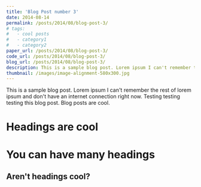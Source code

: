 ```yaml
---
title: 'Blog Post number 3'
date: 2014-08-14
permalink: /posts/2014/08/blog-post-3/
# tags:
#   - cool posts
#   - category1
#   - category2
paper_url: /posts/2014/08/blog-post-3/
code_url: /posts/2014/08/blog-post-3/
blog_url: /posts/2014/08/blog-post-3/
description: This is a sample blog post. Lorem ipsum I can't remember the rest of lorem ipsum and don't have an internet connection right now. Testing testing testing this blog post. Blog posts are cool.
thumbnail: /images/image-alignment-580x300.jpg
---
```


This is a sample blog post. Lorem ipsum I can't remember the rest of lorem ipsum and don't have an internet connection right now. Testing testing testing this blog post. Blog posts are cool. 

Headings are cool
======

You can have many headings
======

Aren't headings cool?
------